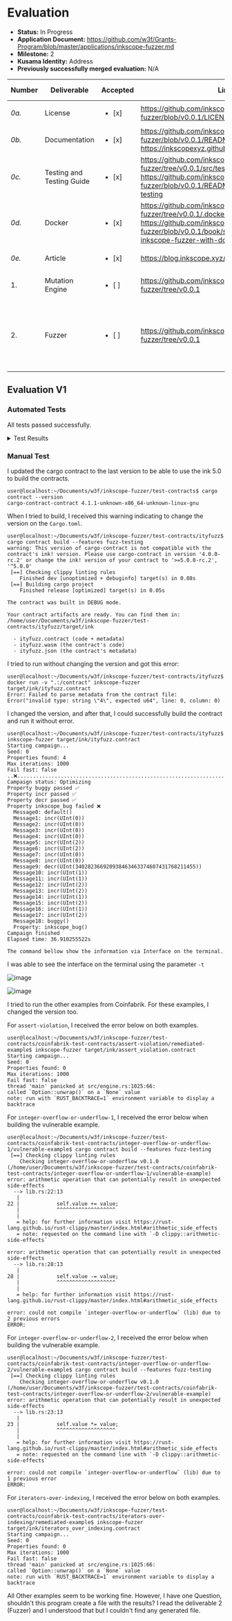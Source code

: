 # Evaluation

- **Status:** In Progress
- **Application Document:** https://github.com/w3f/Grants-Program/blob/master/applications/inkscope-fuzzer.md
- **Milestone:** 2
- **Kusama Identity:** Address
- **Previously successfully merged evaluation:** N/A

| Number | Deliverable | Accepted | Link | Evaluation Notes |
| ------ | ----------- | -------- | ---- |----------------- |
| *0a.* | License | <ul><li>[x] </li></ul>| https://github.com/inkscopexyz/inkscope-fuzzer/blob/v0.0.1/LICENSE | |
| *0b.* | Documentation | <ul><li>[x] </li></ul>| https://github.com/inkscopexyz/inkscope-fuzzer/blob/v0.0.1/README.md / https://inkscopexyz.github.io/inkscope-fuzzer/ |  |
| *0c.* | Testing and Testing Guide | <ul><li>[x] </li></ul>| https://github.com/inkscopexyz/inkscope-fuzzer/tree/v0.0.1/src/tests / https://github.com/inkscopexyz/inkscope-fuzzer/blob/v0.0.1/README.md#%EF%B8%8F-testing | |
| *0d.* | Docker | <ul><li>[x] </li></ul>| https://github.com/inkscopexyz/inkscope-fuzzer/tree/v0.0.1/.docker / https://github.com/inkscopexyz/inkscope-fuzzer/blob/v0.0.1/book/src/installation.md#using-inkscope-fuzzer-with-docker |  |
| *0e.* | Article | <ul><li>[x] </li></ul>| https://blog.inkscope.xyz/inkscope-ink-fuzzer | |
| 1. | Mutation Engine | <ul><li>[ ] </li></ul>| https://github.com/inkscopexyz/inkscope-fuzzer/tree/v0.0.1 | Couldn't run some examples |
| 2. | Fuzzer | <ul><li>[ ] </li></ul>| https://github.com/inkscopexyz/inkscope-fuzzer/tree/v0.0.1 | Couldn't run some examples. It should generate a file with the results? |

## Evaluation V1

### Automated Tests

All tests passed successfully.

<details>
<summary>Test Results</summary>

```
user@localhost:~/Documents/w3f/inkscope-fuzzer$ 	docker run inkscope-fuzzer-testing
   Compiling inkscope-fuzzer v0.1.0 (/inkscope-fuzzer)
	Finished test [unoptimized + debuginfo] target(s) in 11.91s
 	Running unittests src/main.rs (target/debug/deps/inkscope_fuzzer-cdafa1370f37b574)

running 27 tests
test engine::tests::test_method_info ... ok
test fuzzer::tests::test_fuzz_bool ... ok
test fuzzer::tests::test_fuzz_length ... ok
test fuzzer::tests::test_with_seed ... ok
test fuzzer::tests::test_fuzz_str ... ok
test engine::tests::test_hash_trace ... ok
test fuzzer::tests::test_with_constants ... ok
test generator::tests::test_compact ... ok
test generator::tests::test_array_of_u32 ... ok
test generator::tests::test_enum ... ok
test generator::tests::test_generate_u8 ... ok
test generator::tests::test_tuple ... ok
test generator::tests::test_vector_of_u32 ... ok
test config::tests::test_config ... ok
test tests::testing::fuzz_constructor_panics ... ok
test tests::testing::fuzz_message_panics ... ok
test tests::testing::fuzz_integer_overflow_or_underflow_1_vulnerable ... ok
test tests::testing::fuzz_integer_overflow_or_underflow_2_vulnerable ... ok
test tests::testing::fuzz_iterators_over_indexing_vulnerable ... ok
test tests::testing::fuzz_assert_violation_vulnerable ... ok
test tests::testing::fuzz_zero_or_test_address_vulnerable ... ok
test tests::testing::fuzz_zero_or_test_address_remediated ... ok
test tests::testing::fuzz_assert_violation_remediated ... ok
test tests::testing::fuzz_integer_overflow_or_underflow_1_remediated has been running for over 60 seconds
test tests::testing::fuzz_integer_overflow_or_underflow_2_remediated has been running for over 60 seconds
test tests::testing::fuzz_iterators_over_indexing_remediated has been running for over 60 seconds
test tests::testing::fuzz_ityfuzz has been running for over 60 seconds
test tests::testing::fuzz_iterators_over_indexing_remediated ... ok
test tests::testing::fuzz_integer_overflow_or_underflow_2_remediated ... ok
test tests::testing::fuzz_ityfuzz ... ok
test tests::testing::fuzz_integer_overflow_or_underflow_1_remediated ... ok

test result: ok. 27 passed; 0 failed; 0 ignored; 0 measured; 0 filtered out; finished in 97.38s
```

</details>

### Manual Test

I updated the cargo contract to the last version to be able to use the ink 5.0 to build the contracts.

```
user@localhost:~/Documents/w3f/inkscope-fuzzer/test-contracts$ cargo contract --version
cargo-contract-contract 4.1.1-unknown-x86_64-unknown-linux-gnu
```

When I tried to build, I received this warning indicating to change the version on the `Cargo.toml`.

```
user@localhost:~/Documents/w3f/inkscope-fuzzer/test-contracts/ityfuzz$ cargo contract build --features fuzz-testing
warning: This version of cargo-contract is not compatible with the contract's ink! version. Please use cargo-contract in version '4.0.0-rc.2' or change the ink! version of your contract to '>=5.0.0-rc.2', '^5.0.0'
 [==] Checking clippy linting rules
	Finished dev [unoptimized + debuginfo] target(s) in 0.08s
 [==] Building cargo project
	Finished release [optimized] target(s) in 0.05s

The contract was built in DEBUG mode.

Your contract artifacts are ready. You can find them in:
/home/user/Documents/w3f/inkscope-fuzzer/test-contracts/ityfuzz/target/ink

  - ityfuzz.contract (code + metadata)
  - ityfuzz.wasm (the contract's code)
  - ityfuzz.json (the contract's metadata)
```

I tried to run without changing the version and got this error:

```
user@localhost:~/Documents/w3f/inkscope-fuzzer/test-contracts/ityfuzz$ docker run -v ".:/contract" inkscope-fuzzer target/ink/ityfuzz.contract
Error: Failed to parse metadata from the contract file:
Error("invalid type: string \"4\", expected u64", line: 0, column: 0)
```

I changed the version, and after that, I could successfully build the contract and run it without error.

```
user@localhost:~/Documents/w3f/inkscope-fuzzer/test-contracts/ityfuzz$ inkscope-fuzzer target/ink/ityfuzz.contract
Starting campaign...
Seed: 0
Properties found: 4
Max iterations: 1000
Fail fast: false
..❌..................................................................................................
Campaign status: Optimizing
Property buggy passed ✅
Property incr passed ✅
Property decr passed ✅
Property inkscope_bug failed ❌
  Message0: default()
  Message1: incr(UInt(0))
  Message2: incr(UInt(0))
  Message3: incr(UInt(0))
  Message4: incr(UInt(0))
  Message5: incr(UInt(2))
  Message6: incr(UInt(2))
  Message7: incr(UInt(0))
  Message8: incr(UInt(0))
  Message9: decr(UInt(340282366920938463463374607431768211455))
  Message10: incr(UInt(1))
  Message11: incr(UInt(1))
  Message12: incr(UInt(2))
  Message13: incr(UInt(2))
  Message14: incr(UInt(1))
  Message15: incr(UInt(2))
  Message16: incr(UInt(1))
  Message17: incr(UInt(2))
  Message18: buggy()
  Property: inkscope_bug()
Campaign finished
Elapsed time: 36.910255522s

The command bellow show the information via Interface on the terminal.
```

I was able to see the interface on the terminal using the parameter `-t`

![image](https://github.com/dsm-w3f/Grant-Milestone-Delivery/assets/112647953/c8b3f2d9-52c8-40d6-958c-f5947c328b96)

![image](https://github.com/dsm-w3f/Grant-Milestone-Delivery/assets/112647953/eb9a880b-476b-4264-8530-19756677936a)


I tried to run the other examples from Coinfabrik. For these examples, I changed the version too.

For `assert-violation`, I received the error below on both examples.

```
user@localhost:~/Documents/w3f/inkscope-fuzzer/test-contracts/coinfabrik-test-contracts/assert-violation/remediated-example$ inkscope-fuzzer target/ink/assert_violation.contract
Starting campaign...
Seed: 0
Properties found: 0
Max iterations: 1000
Fail fast: false
thread 'main' panicked at src/engine.rs:1025:66:
called `Option::unwrap()` on a `None` value
note: run with `RUST_BACKTRACE=1` environment variable to display a backtrace
```

For `integer-overflow-or-underflow-1`, I received the error below when building the vulnerable example.

```
user@localhost:~/Documents/w3f/inkscope-fuzzer/test-contracts/coinfabrik-test-contracts/integer-overflow-or-underflow-1/vulnerable-example$ cargo contract build --features fuzz-testing
 [==] Checking clippy linting rules
	Checking integer-overflow-or-underflow v0.1.0 (/home/user/Documents/w3f/inkscope-fuzzer/test-contracts/coinfabrik-test-contracts/integer-overflow-or-underflow-1/vulnerable-example)
error: arithmetic operation that can potentially result in unexpected side-effects
  --> lib.rs:22:13
   |
22 |         	self.value += value;
   |         	^^^^^^^^^^^^^^^^^^^
   |
   = help: for further information visit https://rust-lang.github.io/rust-clippy/master/index.html#arithmetic_side_effects
   = note: requested on the command line with `-D clippy::arithmetic-side-effects`

error: arithmetic operation that can potentially result in unexpected side-effects
  --> lib.rs:28:13
   |
28 |         	self.value -= value;
   |         	^^^^^^^^^^^^^^^^^^^
   |
   = help: for further information visit https://rust-lang.github.io/rust-clippy/master/index.html#arithmetic_side_effects

error: could not compile `integer-overflow-or-underflow` (lib) due to 2 previous errors
ERROR:
```

For `integer-overflow-or-underflow-2`, I received the error below when building the vulnerable example.

```
user@localhost:~/Documents/w3f/inkscope-fuzzer/test-contracts/coinfabrik-test-contracts/integer-overflow-or-underflow-2/vulnerable-example$ cargo contract build --features fuzz-testing
 [==] Checking clippy linting rules
	Checking integer-overflow-or-underflow v0.1.0 (/home/user/Documents/w3f/inkscope-fuzzer/test-contracts/coinfabrik-test-contracts/integer-overflow-or-underflow-2/vulnerable-example)
error: arithmetic operation that can potentially result in unexpected side-effects
  --> lib.rs:23:13
   |
23 |         	self.value *= value;
   |         	^^^^^^^^^^^^^^^^^^^
   |
   = help: for further information visit https://rust-lang.github.io/rust-clippy/master/index.html#arithmetic_side_effects
   = note: requested on the command line with `-D clippy::arithmetic-side-effects`

error: could not compile `integer-overflow-or-underflow` (lib) due to 1 previous error
ERROR:
```

For `iterators-over-indexing`, I received the error below on both examples.

```
user@localhost:~/Documents/w3f/inkscope-fuzzer/test-contracts/coinfabrik-test-contracts/iterators-over-indexing/remediated-example$ inkscope-fuzzer target/ink/iterators_over_indexing.contract
Starting campaign...
Seed: 0
Properties found: 0
Max iterations: 1000
Fail fast: false
thread 'main' panicked at src/engine.rs:1025:66:
called `Option::unwrap()` on a `None` value
note: run with `RUST_BACKTRACE=1` environment variable to display a backtrace

```

All Other examples seem to be working fine. However, I have one Question, shouldn't this program create a file with the results? I read the deliverable 2 (Fuzzer) and I understood that but I couldn't find any generated file.
